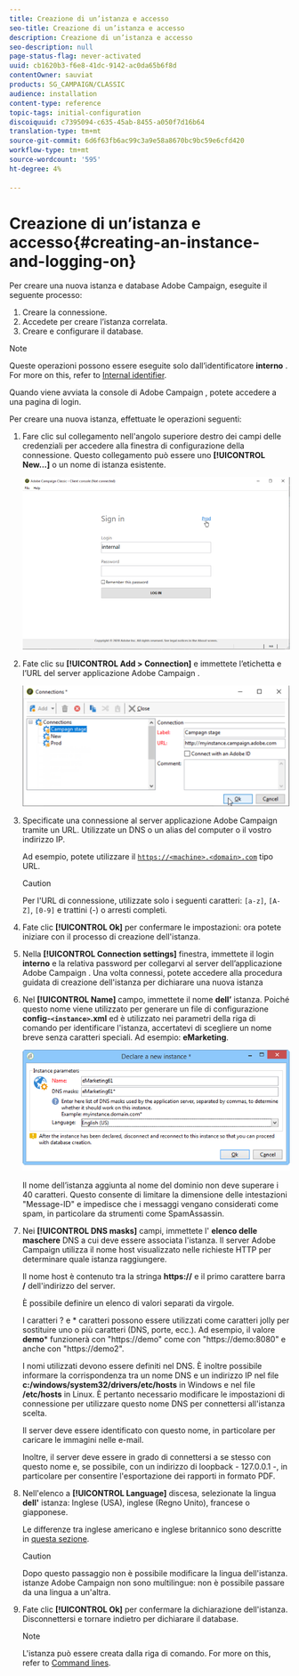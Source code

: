 ```yaml
---
title: Creazione di un’istanza e accesso
seo-title: Creazione di un’istanza e accesso
description: Creazione di un’istanza e accesso
seo-description: null
page-status-flag: never-activated
uuid: cb1620b3-f6e8-41dc-9142-ac0da65b6f8d
contentOwner: sauviat
products: SG_CAMPAIGN/CLASSIC
audience: installation
content-type: reference
topic-tags: initial-configuration
discoiquuid: c7395094-c635-45ab-8455-a050f7d16b64
translation-type: tm+mt
source-git-commit: 6d6f63fb6ac99c3a9e58a8670bc9bc59e6cfd420
workflow-type: tm+mt
source-wordcount: '595'
ht-degree: 4%

---
```



# Creazione di un’istanza e accesso{#creating-an-instance-and-logging-on}

Per creare una nuova istanza e  database Adobe Campaign, eseguite il seguente processo:

1. Creare la connessione.
1. Accedete per creare l’istanza correlata.
1. Creare e configurare il database.

>[!NOTE]
>
>Queste operazioni possono essere eseguite solo dall’identificatore **interno** . For more on this, refer to [Internal identifier](../../installation/using/campaign-server-configuration.md#internal-identifier).

Quando viene avviata la console di Adobe Campaign , potete accedere a una pagina di login.

Per creare una nuova istanza, effettuate le operazioni seguenti:

1. Fare clic sul collegamento nell&#39;angolo superiore destro dei campi delle credenziali per accedere alla finestra di configurazione della connessione. Questo collegamento può essere uno **[!UICONTROL New...]** o un nome di istanza esistente.

   ![](assets/s_ncs_install_define_connection_01.png)

1. Fate clic su **[!UICONTROL Add > Connection]** e immettete l’etichetta e l’URL del server applicazione Adobe Campaign .

   ![](assets/s_ncs_install_define_connection_02.png)

1. Specificate una connessione al server  applicazione Adobe Campaign tramite un URL. Utilizzate un DNS o un alias del computer o il vostro indirizzo IP.

   Ad esempio, potete utilizzare il [`https://<machine>.<domain>.com`](https://myserver.adobe.com) tipo URL.

   >[!CAUTION]
   >
   >Per l&#39;URL di connessione, utilizzate solo i seguenti caratteri: `[a-z]`, `[A-Z]`, `[0-9]` e trattini (-) o arresti completi.

1. Fate clic **[!UICONTROL Ok]** per confermare le impostazioni: ora potete iniziare con il processo di creazione dell&#39;istanza.
1. Nella **[!UICONTROL Connection settings]** finestra, immettete il login **interno** e la relativa password per collegarvi al server dell’applicazione Adobe Campaign . Una volta connessi, potete accedere alla procedura guidata di creazione dell&#39;istanza per dichiarare una nuova istanza
1. Nel **[!UICONTROL Name]** campo, immettete il nome **dell’** istanza. Poiché questo nome viene utilizzato per generare un file di configurazione **config-`<instance>`.xml** ed è utilizzato nei parametri della riga di comando per identificare l&#39;istanza, accertatevi di scegliere un nome breve senza caratteri speciali. Ad esempio: **eMarketing**.

   ![](assets/s_ncs_install_create_instance.png)

   Il nome dell’istanza aggiunta al nome del dominio non deve superare i 40 caratteri. Questo consente di limitare la dimensione delle intestazioni &quot;Message-ID&quot; e impedisce che i messaggi vengano considerati come spam, in particolare da strumenti come SpamAssassin.

1. Nei **[!UICONTROL DNS masks]** campi, immettete l&#39; **elenco delle maschere** DNS a cui deve essere associata l&#39;istanza. Il server Adobe Campaign  utilizza il nome host visualizzato nelle richieste HTTP per determinare quale istanza raggiungere.

   Il nome host è contenuto tra la stringa **https://** e il primo carattere barra **/** dell&#39;indirizzo del server.

   È possibile definire un elenco di valori separati da virgole.

   I caratteri ? e * caratteri possono essere utilizzati come caratteri jolly per sostituire uno o più caratteri (DNS, porte, ecc.). Ad esempio, il valore **demo*** funzionerà con &quot;https://demo&quot; come con &quot;https://demo:8080&quot; e anche con &quot;https://demo2&quot;.

   I nomi utilizzati devono essere definiti nel DNS. È inoltre possibile informare la corrispondenza tra un nome DNS e un indirizzo IP nel file **c:/windows/system32/drivers/etc/hosts** in Windows e nel file **/etc/hosts** in Linux. È pertanto necessario modificare le impostazioni di connessione per utilizzare questo nome DNS per connettersi all&#39;istanza scelta.

   Il server deve essere identificato con questo nome, in particolare per caricare le immagini nelle e-mail.

   Inoltre, il server deve essere in grado di connettersi a se stesso con questo nome e, se possibile, con un indirizzo di loopback - 127.0.0.1 -, in particolare per consentire l&#39;esportazione dei rapporti in formato PDF.

1. Nell&#39;elenco a **[!UICONTROL Language]** discesa, selezionate la lingua **dell&#39;** istanza: Inglese (USA), inglese (Regno Unito), francese o giapponese.

   Le differenze tra inglese americano e inglese britannico sono descritte in [questa sezione](../../platform/using/adobe-campaign-workspace.md#date-and-time).

   >[!CAUTION]
   >
   >Dopo questo passaggio non è possibile modificare la lingua dell&#39;istanza.  istanze Adobe Campaign non sono multilingue: non è possibile passare da una lingua a un&#39;altra.

1. Fate clic **[!UICONTROL Ok]** per confermare la dichiarazione dell&#39;istanza. Disconnettersi e tornare indietro per dichiarare il database.

   >[!NOTE]
   >
   >L&#39;istanza può essere creata dalla riga di comando. For more on this, refer to [Command lines](../../installation/using/command-lines.md).

